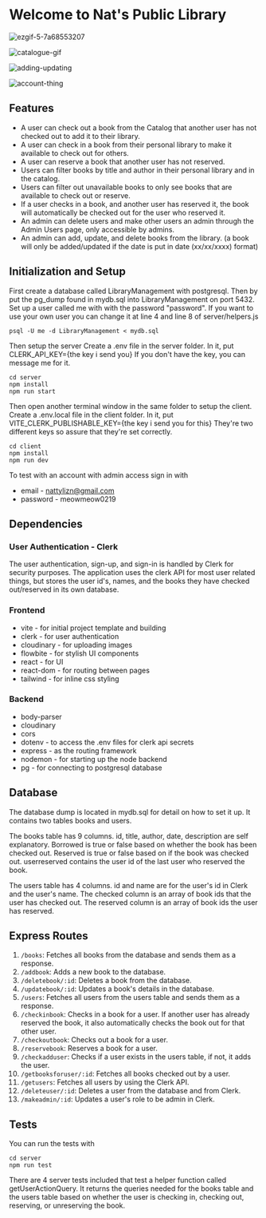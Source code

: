 
# Welcome to Nat's Public Library

![ezgif-5-7a68553207](https://github.com/NattyNgrn/libraryapp/assets/132034444/560417fe-8b18-42f9-9d68-6e3bbe64a872)

![catalogue-gif](https://github.com/NattyNgrn/libraryapp/assets/132034444/4b019438-cb7d-4510-9360-dba929d7d577)

![adding-updating](https://github.com/NattyNgrn/libraryapp/assets/132034444/c70c8b01-8de1-4461-a09a-76ba729798be)

![account-thing](https://github.com/NattyNgrn/libraryapp/assets/132034444/12d40ead-b6ce-4949-95de-c228ec4163aa)

## Features
- A user can check out a book from the Catalog that another user has not checked out to add it to their library.
- A user can check in a book from their personal library to make it available to check out for others.
- A user can reserve a book that another user has not reserved.
- Users can filter books by title and author in their personal library and in the catalog.
- Users can filter out unavailable books to only see books that are available to check out or reserve.
- If a user checks in a book, and another user has reserved it, the book will automatically be checked out for the user who reserved it.
- An admin can delete users and make other users an admin through the Admin Users page, only accessible by admins.
- An admin can add, update, and delete books from the library. (a book will only be added/updated if the date is put in date (xx/xx/xxxx) format)

## Initialization and Setup
First create a database called LibraryManagement with postgresql. Then by put the pg_dump found in mydb.sql into LibraryManagement on port 5432. Set up a user called me with with the password "password".
If you want to use your own user you can change it at line 4 and line 8 of server/helpers.js
```
psql -U me -d LibraryManagement < mydb.sql
```

Then setup the server
Create a .env file in the server folder.
In it, put CLERK_API_KEY={the key i send you}
If you don't have the key, you can message me for it.
```
cd server
npm install
npm run start
```
Then open another terminal window in the same folder to setup the client.
Create a .env.local file in the client folder.
In it, put VITE_CLERK_PUBLISHABLE_KEY={the key i send you for this}
They're two different keys so assure that they're set correctly.
```
cd client
npm install
npm run dev
```
To test with an account with admin access sign in with
- email - nattylizn@gmail.com
- password - meowmeow0219

## Dependencies

### User Authentication - Clerk
The user authentication, sign-up, and sign-in is handled by Clerk for security purposes. The application uses the clerk API for most user related things, but stores the user id's, names, and the books they have checked out/reserved in its own database.

### Frontend
- vite - for initial project template and building
- clerk - for user authentication
- cloudinary - for uploading images
- flowbite - for stylish UI components
- react - for UI
- react-dom - for routing between pages
- tailwind - for inline css styling

### Backend
- body-parser
- cloudinary
- cors
- dotenv - to access the .env files for clerk api secrets
- express - as the routing framework
- nodemon - for starting up the node backend
- pg - for connecting to postgresql database

## Database
The database dump is located in mydb.sql for detail on how to set it up. It contains two tables books and users. 

The books table has 9 columns. id, title, author, date, description are self explanatory. Borrowed is true or false based on whether the book has been checked out. Reserved is true or false based on if the book was checked out. userreserved contains the user id of the last user who reserved the book.

The users table has 4 columns. id and name are for the user's id in Clerk and the user's name. The checked column is an array of book ids that the user has checked out. The reserved column is an array of book ids the user has reserved.


## Express Routes
1. ```/books```: Fetches all books from the database and sends them as a response.
2. ```/addbook```: Adds a new book to the database.
3. ```/deletebook/:id```: Deletes a book from the database.
4. ```/updatebook/:id```: Updates a book's details in the database.
5. ```/users```: Fetches all users from the users table and sends them as a response.
7. ```/checkinbook```: Checks in a book for a user. If another user has already reserved the book, it also automatically checks the book out for that other user.
8. ```/checkoutbook```: Checks out a book for a user.
9. ```/reservebook```: Reserves a book for a user.
10. ```/checkadduser```: Checks if a user exists in the users table, if not, it adds the user.
11. ```/getbooksforuser/:id```: Fetches all books checked out by a user.
12. ```/getusers```: Fetches all users by using the Clerk API.
13. ```/deleteuser/:id```: Deletes a user from the database and from Clerk.
14. ```/makeadmin/:id```: Updates a user's role to be admin in Clerk.

## Tests
You can run the tests with
```
cd server
npm run test
```
There are 4 server tests included that test a helper function called getUserActionQuery. It returns the queries needed for the books table and the users table based on whether the user is checking in, checking out, reserving, or unreserving the book.


